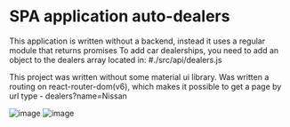 # SPA application auto-dealers

This application is written without a backend, instead it uses a regular module that returns promises
To add car dealerships, you need to add an object to the dealers array located in: #./src/api/dealers.js

This project was written without some material ui library.
Was written a routing on react-router-dom(v6), which makes it possible to get a page by url type - dealers?name=Nissan

![image](https://user-images.githubusercontent.com/78046258/179244278-bef2a473-cab8-4070-9921-eb7ff60907ef.png)
![image](https://user-images.githubusercontent.com/78046258/179244282-db63bf7e-3141-4b42-b932-bf9e5ab50c02.png)
